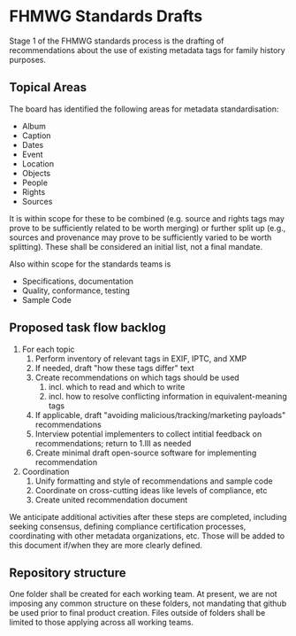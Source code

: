 # FHMWG Standards Drafts

Stage 1 of the FHMWG standards process is the drafting of recommendations about the use of existing metadata tags for family history purposes.

## Topical Areas

The board has identified the following areas for metadata standardisation:

- Album
- Caption
- Dates
- Event
- Location
- Objects
- People
- Rights
- Sources

It is within scope for these to be combined (e.g. source and rights tags may prove to be sufficiently related to be worth merging) or further split up (e.g., sources and provenance may prove to be sufficiently varied to be worth splitting). These shall be considered an initial list, not a final mandate.

Also within scope for the standards teams is 

- Specifications, documentation
- Quality, conformance, testing
- Sample Code

## Proposed task flow backlog

1. For each topic
    1. Perform inventory of relevant tags in EXIF, IPTC, and XMP
    1. If needed, draft "how these tags differ" text
    1. Create recommendations on which tags should be used
        1. incl. which to read and which to write
        1. incl. how to resolve conflicting information in equivalent-meaning tags
    1. If applicable, draft "avoiding malicious/tracking/marketing payloads" recommendations
    1. Interview potential implementers to collect intitial feedback on recommendations; return to 1.III as needed
    1. Create minimal draft open-source software for implementing recommendation
1. Coordination
    1. Unify formatting and style of recommendations and sample code
    1. Coordinate on cross-cutting ideas like levels of compliance, etc
    1. Create united recommendation document

We anticipate additional activities after these steps are completed, including seeking consensus, defining compliance certification processes, coordinating with other metadata organizations, etc. Those will be added to this document if/when they are more clearly defined.

## Repository structure

One folder shall be created for each working team. At present, we are not imposing any common structure on these folders, not mandating that github be used prior to final product creation. Files outside of folders shall be limited to those applying across all working teams.
